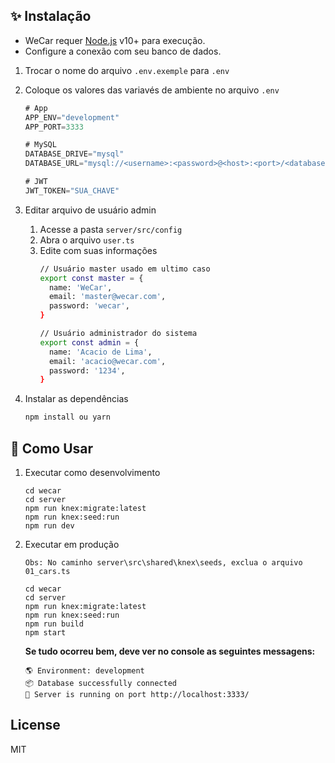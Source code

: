 ## ✨ Instalação

* WeCar requer [Node.js](https://nodejs.org/) v10+ para execução.
* Configure a conexão com seu banco de dados.

1. Trocar o nome do arquivo `.env.exemple` para `.env`

2. Coloque os valores das variavés de ambiente no arquivo `.env`
   ```js
   # App
   APP_ENV="development"
   APP_PORT=3333

   # MySQL
   DATABASE_DRIVE="mysql"
   DATABASE_URL="mysql://<username>:<password>@<host>:<port>/<database>"

   # JWT
   JWT_TOKEN="SUA_CHAVE"
   ```

3. Editar arquivo de usuário admin

   1. Acesse a pasta `server/src/config`
   2. Abra o arquivo `user.ts`
   3. Edite com suas informações
      ```sh
      // Usuário master usado em ultimo caso
      export const master = {
        name: 'WeCar',
        email: 'master@wecar.com',
        password: 'wecar',
      }

      // Usuário administrador do sistema
      export const admin = {
        name: 'Acacio de Lima',
        email: 'acacio@wecar.com',
        password: '1234',
      }

      ```


4. Instalar as dependências
   ```sh
   npm install ou yarn
   ```

## 📝 Como Usar

1. Executar como desenvolvimento
   ```
   cd wecar
   cd server
   npm run knex:migrate:latest
   npm run knex:seed:run
   npm run dev
   ```
2. Executar em produção

    ```
    Obs: No caminho server\src\shared\knex\seeds, exclua o arquivo 01_cars.ts

    cd wecar
    cd server
    npm run knex:migrate:latest
    npm run knex:seed:run
    npm run build
    npm start
    ```
      __Se tudo ocorreu bem, deve ver no console as seguintes messagens:__
   ```
   🌎 Environment: development
   📦 Database successfully connected
   🚀 Server is running on port http://localhost:3333/
   ```

## License
MIT
